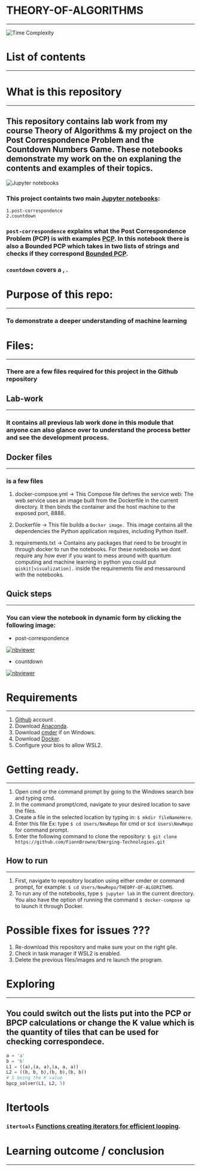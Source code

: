 # THEORY-OF-ALGORITHMS
***
![Time Complexity](https://upload.wikimedia.org/wikipedia/commons/thumb/6/6e/Complexity_subsets_pspace.svg/1920px-Complexity_subsets_pspace.svg.png)

# List of contents
***

# What is this repository
***
## This repository contains lab work from my course Theory of Algorithms & my project on the Post Correspondence Problem and the Countdown Numbers Game. These notebooks demonstrate my work on the on explaning the contents and examples of their topics.

![Jupyter notebooks](https://upload.wikimedia.org/wikipedia/commons/thumb/3/38/Jupyter_logo.svg/414px-Jupyter_logo.svg.png)

### This project containts two main [Jupyter notebooks](https://jupyter.org/):
    1.post-correspondence
    2.countdown

### `post-correspondence` explains what the Post Correspondence Problem (PCP) is with examples [PCP](https://en.wikipedia.org/wiki/Post_correspondence_problem#:~:text=One%20of%20the%20most%20important,the%20problem%20is%20NP%2Dcomplete.). In this notebook there is also a Bounded PCP which takes in two lists of strings and checks if they correspond [Bounded PCP](https://cs.stackexchange.com/questions/2783/a-polynomial-reduction-from-any-np-complete-problem-to-bounded-pcp).

### `countdown` covers a [](), []().

# Purpose of this repo:
***
### To demonstrate a deeper understanding of machine learning 

# Files:
***
### There are a few files required for this project in the Github repository

## Lab-work
***
### It contains all previous lab work done in this module that anyone can also glance over to understand the process better and see the development process.

## Docker files 
***
### is a few files 
1. docker-compsoe.yml -> This Compose file defines the service web: The web service uses an image built from the Dockerfile in the current directory. It then binds the container and the host machine to the exposed port, 8888.

2. Dockerfile -> This file builds a `Docker image.` This image contains all the dependencies the Python application requires, including Python itself.

3. requirements.txt -> Contains any packages that need to be brought in through docker to run the notebooks. For these notebooks we dont require any how ever if you want to mess around with quantum computing and machine learning in python you could put `qiskit[visualization].` inside the requirements file and messaround with the notebooks.

## Quick steps
***
### You can view the notebook in dynamic form by clicking the following image:
- post-correspondence

[![nbviewer](https://raw.githubusercontent.com/jupyter/design/master/logos/Badges/nbviewer_badge.svg)](https://github.com/FionnBrowne/THEORY-OF-ALGORITHMS/blob/main/countdown.ipynb)
- countdown

[![nbviewer](https://raw.githubusercontent.com/jupyter/design/master/logos/Badges/nbviewer_badge.svg)](https://github.com/FionnBrowne/THEORY-OF-ALGORITHMS/blob/main/post-correspondence.ipynb)

# Requirements
***
1. [Github](https://github.com/) account .
2. Download [Anaconda](https://docs.anaconda.com/anaconda/install/index.html).
3. Download [cmder](https://cmder.net/) if on Windows.
4. Download [Docker](https://docs.docker.com/get-docker/).
5. Configure your bios to allow WSL2.

# Getting ready.
***
1. Open cmd or the command prompt by going to the Windows search box and typing cmd.
2. In the command prompt/cmd, navigate to your desired location to save the files.
3. Create a file in the selected location by typing in: `$ mkdir fileNameHere`. 
4. Enter this file Ex: type `$ cd Users/NewRepo` for cmd or `$cd Users\NewRepo` for command prompt.
5. Enter the following command to clone the repository: `$ git clone https://github.com/FionnBrowne/Emerging-Technologies.git`

## How to run
***
1. First, navigate to repository location using either cmder or command prompt, for example: `$ cd Users/NewRepo/THEORY-OF-ALGORITHMS`.
2. To run any of the notebooks, type `$ jupyter lab` in the current directory. You also have the option of running the command `$ docker-compose up` to launch it through Docker.

# Possible fixes for issues ???
1. Re-download this repository and make sure your on the right gile.
2. Check in task manager if WSL2 is enabled.
3. Delete the previous files/images and re launch the program.

# Exploring
***
## You could switch out the lists put into the PCP or BPCP calculations or change the K value which is the quantity of tiles that can be used for checking correspondece.

```python
a = 'a'
b = 'b'
L1 = ((a),(a, a),(a, a, a))
L2 = ((b, b, b),(b, b),(b, b))
# 5 being the K value
bpcp_solver(L1, L2, 5) 
```
# Itertools
### `itertools`  [Functions creating iterators for efficient looping](https://docs.python.org/3/library/itertools.html#module-itertools). 

# Learning outcome / conclusion
***



